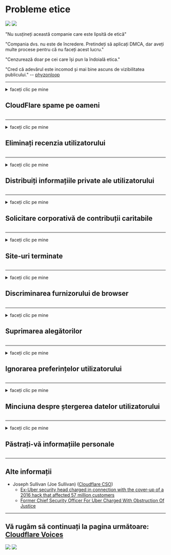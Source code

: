 # Probleme etice

![](https://codeberg.org/crimeflare/cloudflare-tor/media/branch/master/image/itsreallythatbad.jpg)
![](https://codeberg.org/crimeflare/cloudflare-tor/media/branch/master/image/telegram/c81238387627b4bfd3dcd60f56d41626.jpg)

"Nu susțineți această companie care este lipsită de etică"

"Compania dvs. nu este de încredere. Pretindeți să aplicați DMCA, dar aveți multe procese pentru că nu faceți acest lucru."

"Cenzurează doar pe cei care își pun la îndoială etica."

"Cred că adevărul este incomod și mai bine ascuns de vizibilitatea publicului."  -- [phyzonloop](https://twitter.com/phyzonloop)


---


<details>
<summary>faceți clic pe mine

## CloudFlare spame pe oameni
</summary>


Cloudflare trimite e-mailuri spam către utilizatori care nu sunt Cloudflare.

- Trimiteți e-mailuri numai abonaților care au înscris
- Când utilizatorul spune „opriți”, opriți trimiterea de e-mailuri

Este atat de simplu. Dar Cloudflare nu-i pasă.
Cloudflare a spus că folosirea serviciului lor poate opri toți spammerii sau atacatorii.
Cum putem opri Cloudflare fără a activa Cloudflare?


| 🖼 | 🖼 |
| --- | --- |
| ![](https://codeberg.org/crimeflare/cloudflare-tor/media/branch/master/image/cfspam01.jpg) | ![](https://codeberg.org/crimeflare/cloudflare-tor/media/branch/master/image/cfspam03.jpg) |
| ![](https://codeberg.org/crimeflare/cloudflare-tor/media/branch/master/image/cfspam02.jpg) | ![](https://codeberg.org/crimeflare/cloudflare-tor/media/branch/master/image/cfspambrittany.jpg)<br>![](https://codeberg.org/crimeflare/cloudflare-tor/media/branch/master/image/cfspamtwtr.jpg) |

</details>

---

<details>
<summary>faceți clic pe mine

## Eliminați recenzia utilizatorului
</summary>


Cloudflare cenzurează recenziile negative.
Dacă postezi text anti-Cloudflare pe Twitter, ai șansa să primești un răspuns de la angajatul Cloudflare cu mesajul „Nu, nu este”.
Dacă postați o recenzie negativă pe orice site de recenzii, ei vor încerca să o cenzureze.


| 🖼 | 🖼 |
| --- | --- |
| ![](https://codeberg.org/crimeflare/cloudflare-tor/media/branch/master/image/cfcenrev_01.jpg)<br>![](https://codeberg.org/crimeflare/cloudflare-tor/media/branch/master/image/cfcenrev_02.jpg) | ![](https://codeberg.org/crimeflare/cloudflare-tor/media/branch/master/image/cfcenrev_03.jpg) |

</details>

---

<details>
<summary>faceți clic pe mine

## Distribuiți informațiile private ale utilizatorului
</summary>


Cloudflare are o problemă masivă de hărțuire.
Cloudflare împărtășește informații personale ale celor care se plâng de site-urile găzduite.
Uneori vă cer să furnizați adevăratul dvs. act de identitate.
Dacă nu vrei să fii hărțuit, agresat, lovit sau ucis, mai bine stai departe de site-urile Cloudflared.


| 🖼 | 🖼 |
| --- | --- |
| ![](https://codeberg.org/crimeflare/cloudflare-tor/media/branch/master/image/cfdox_what.jpg) | ![](https://codeberg.org/crimeflare/cloudflare-tor/media/branch/master/image/cfdox_swat.jpg) |
| ![](https://codeberg.org/crimeflare/cloudflare-tor/media/branch/master/image/cfdox_kill.jpg) | ![](https://codeberg.org/crimeflare/cloudflare-tor/media/branch/master/image/cfdox_threat.jpg) |
| ![](https://codeberg.org/crimeflare/cloudflare-tor/media/branch/master/image/cfdox_dox.jpg) | ![](https://codeberg.org/crimeflare/cloudflare-tor/media/branch/master/image/cfdox_ex1.jpg)<br>![](https://codeberg.org/crimeflare/cloudflare-tor/media/branch/master/image/cfdox_ex2.jpg) |

</details>

---

<details>
<summary>faceți clic pe mine

## Solicitare corporativă de contribuții caritabile
</summary>


CloudFlare solicită contribuții caritabile.
Este destul de îngrozitor faptul că o corporație americană ar cere caritate alături de organizații non-profit care au motive întemeiate.
Dacă vă place să blocați oamenii sau să pierdeți timpul altor persoane, vă recomandăm să comandați niște pizza pentru angajații Cloudflare.


![](https://codeberg.org/crimeflare/cloudflare-tor/media/branch/master/image/cfdonate.jpg)

</details>

---

<details>
<summary>faceți clic pe mine

## Site-uri terminate
</summary>


Ce veți face dacă site-ul dvs. va ceda brusc?
Există rapoarte că Cloudflare șterge configurația utilizatorului sau oprește serviciul fără niciun avertisment, în tăcere.
Vă sugerăm să găsiți un furnizor mai bun.

![](https://codeberg.org/crimeflare/cloudflare-tor/media/branch/master/image/cftmnt.jpg)

</details>

---

<details>
<summary>faceți clic pe mine

## Discriminarea furnizorului de browser
</summary>


CloudFlare oferă tratament preferențial celor care utilizează Firefox, oferind în același timp un tratament ostil utilizatorilor non-Tor-Browser peste Tor.
Utilizatorii Tor care refuză pe bună dreptate să execute javascript non-liber primesc, de asemenea, un tratament ostil.
Această inegalitate de acces este un abuz de neutralitate a rețelei și un abuz de putere.

![](https://codeberg.org/crimeflare/cloudflare-tor/media/branch/master/image/browdifftbcx.gif)

- Stânga: Browser Tor, Dreapta: Chrome. Aceeași adresă IP.

![](https://codeberg.org/crimeflare/cloudflare-tor/media/branch/master/image/browserdiff.jpg)

- Stânga: Javascript Tor Browser dezactivat, Cookie activat
- Dreapta: Chrome Javascript activat, Cookie dezactivat

![](https://codeberg.org/crimeflare/cloudflare-tor/media/branch/master/image/cfsiryoublocked.jpg)

- QuteBrowser (browser minor) fără Tor (Clearnet IP)

![](https://codeberg.org/crimeflare/cloudflare-tor/media/branch/master/image/lynx_cloudflare.gif)

- Lynx


| ***Browser*** | ***Tratament de acces*** |
| --- | --- |
| Tor Browser (Javascript activat) | acces permis |
| Firefox (Javascript activat) | acces degradat |
| Chromium (Javascript activat) | acces degradat |
| Chromium or Firefox (Javascript dezactivat) | acces interzis |
| Chromium or Firefox (Cookie dezactivat) | acces interzis |
| QuteBrowser | acces interzis |
| lynx | acces interzis |
| w3m | acces interzis |
| wget | acces interzis |


De ce nu folosiți butonul audio pentru a rezolva provocarea ușoară?

Da, există un buton audio, dar întotdeauna nu funcționează peste Tor.
Veți primi acest mesaj când faceți clic pe el:

```
Încercați mai târziu
Este posibil ca computerul sau rețeaua dvs. să trimită interogări automate.
Pentru a ne proteja utilizatorii, nu putem procesa solicitarea dvs. chiar acum.
Pentru mai multe detalii vizitați pagina noastră de ajutor
```

</details>

---

<details>
<summary>faceți clic pe mine

## Suprimarea alegătorilor
</summary>


Alegătorii din statele SUA se înregistrează pentru a vota în cele din urmă prin intermediul site-ului web al secretarului de stat din statul de reședință.
Secretarele de stat controlate de republicani se angajează în suprimarea alegătorilor prin reprezentarea site-ului web al secretarului de stat prin Cloudflare.
Tratamentul ostil al Cloudflare față de utilizatorii Tor, poziția sa MITM ca punct centralizat de supraveghere globală și rolul său dăunător, în general, face ca viitorii alegători să fie reticenți să se înregistreze.
Liberalii, în special, tind să îmbrățișeze intimitatea.
Formularele de înregistrare a alegătorilor colectează informații sensibile despre înclinația politică a alegătorului, adresa fizică personală, numărul de securitate socială și data nașterii.
Majoritatea statelor fac publice doar un subset al acelor informații, dar Cloudflare vede toate aceste informații atunci când cineva se înregistrează pentru a vota.

Rețineți că înregistrarea pe hârtie nu ocolește Cloudflare, deoarece lucrătorii personalului secretarului de stat pentru introducerea datelor vor folosi probabil site-ul web Cloudflare pentru a introduce datele.

| 🖼 | 🖼 |
| --- | --- |
| ![](https://codeberg.org/crimeflare/cloudflare-tor/media/branch/master/image/cfvotm_01.jpg) | ![](https://codeberg.org/crimeflare/cloudflare-tor/media/branch/master/image/cfvotm_02.jpg) |

- Change.org este un site celebru pentru adunarea voturilor și acțiunea.
“oamenii de pretutindeni încep campanii, mobilizează susținători și lucrează cu factorii de decizie pentru a genera soluții.”
Din păcate, mulți oameni nu pot vizualiza change.org deloc datorită filtrului agresiv al Cloudflare.
Li se blochează semnarea petiției, excludându-i astfel de la un proces democratic.
Utilizarea altei platforme non-cloudflared, cum ar fi OpenPetition, ajută la remedierea problemei.

| 🖼 | 🖼 |
| --- | --- |
| ![](https://codeberg.org/crimeflare/cloudflare-tor/media/branch/master/image/changeorgasn.jpg) | ![](https://codeberg.org/crimeflare/cloudflare-tor/media/branch/master/image/changeorgtor.jpg) |

- „Proiectul Athenian” al Cloudflare oferă protecție gratuită la nivel de întreprindere pentru site-urile electorale de stat și locale.
Ei au spus că „electorii lor pot accesa informațiile electorale și înregistrarea alegătorilor”, dar aceasta este o minciună, deoarece mulți oameni nu pot naviga deloc pe site.

</details>

---

<details>
<summary>faceți clic pe mine

## Ignorarea preferințelor utilizatorului
</summary>


Dacă renunțați la ceva, vă așteptați să nu primiți niciun e-mail despre asta.
Cloudflare ignoră preferințele utilizatorului și partajează datele cu corporații terțe fără acordul clientului.
Dacă folosești planul lor gratuit, uneori îți trimit un e-mail cerându-ți să cumperi abonament lunar.

![](https://codeberg.org/crimeflare/cloudflare-tor/media/branch/master/image/cfviopl_tp.jpg)

</details>

---

<details>
<summary>faceți clic pe mine

## Minciuna despre ștergerea datelor utilizatorului
</summary>


Conform blogului acestui client ex-cloudflare, Cloudflare minte despre ștergerea conturilor.
În zilele noastre, multe companii vă păstrează datele după ce v-ați închis sau ați eliminat contul.
Majoritatea companiilor bune menționează acest lucru în politica de confidențialitate.
Cloudflare? Nu.

```
2019-08-05 CloudFlare mi-a trimis confirmarea că mi-au eliminat contul.
2019-10-02 Am primit un e-mail de la CloudFlare „pentru că sunt client”
```

Cloudflare nu știa despre cuvântul „elimina”.
Dacă este eliminat cu adevărat, de ce acest fost client a primit un e-mail?
El a menționat, de asemenea, că politica de confidențialitate Cloudflare nu menționează acest lucru.

```
Noua lor politică de confidențialitate nu menționează păstrarea datelor timp de un an.
```

![](https://codeberg.org/crimeflare/cloudflare-tor/media/branch/master/image/cfviopl_notdel.jpg)

Cum poți avea încredere în Cloudflare dacă politica lor de confidențialitate este o MINCIUNĂ?

- [A trecut peste un an de când mi-am anulat contul Cloudflare](https://shkspr.mobi/blog/2020/09/dont-trust-cloudflare-with-your-personal-data/)

</details>

---

<details>
<summary>faceți clic pe mine

## Păstrați-vă informațiile personale
</summary>


Ștergerea contului Cloudflare este dificilă.

```
Trimiteți un bilet de asistență utilizând categoria „Cont”,
și solicitați ștergerea contului în corpul mesajului.
Nu trebuie să aveți domenii sau carduri de credit atașate la contul dvs. înainte de a solicita ștergerea.
```

Veți primi acest e-mail de confirmare.

![](https://codeberg.org/crimeflare/cloudflare-tor/media/branch/master/image/cf_deleteandkeep.jpg)

„Am început să procesăm solicitarea dvs. de ștergere”, dar „Vom continua să stocăm informațiile dvs. personale”.

Poți „avea încredere” în asta?


- Cum să vă anulați contul Cloudflare

1. Conectați-vă la tabloul de bord Cloudflare.
2. Ștergeți toate zonele (domeniile) din tabloul de bord.
3. Faceți clic pe linkul de asistență.
4. Trimite un bilet nou. Spuneți-le că doriți să vă închideți contul.
5. Așteptați câteva zile.
6. Personalul Cloudflare vă va cere confirmarea și motivul pentru care ați decis să părăsiți Cloudflare.
7. Trimiteți din nou un răspuns.
8. Așteptați câteva zile.
9. Veți primi un mesaj: V-am șters contul cu succes


</details>

---

## Alte informații

- Joseph Sullivan (Joe Sullivan) ([Cloudflare CSO](https://twitter.com/eastdakota/status/1296522269313785862))
  - [Ex-Uber security head charged in connection with the cover-up of a 2016 hack that affected 57 million customers](https://www.businessinsider.com/uber-data-hack-security-head-joe-sullivan-charged-cover-up-2020-8)
  - [Former Chief Security Officer For Uber Charged With Obstruction Of Justice](https://www.justice.gov/usao-ndca/pr/former-chief-security-officer-uber-charged-obstruction-justice)


---


## Vă rugăm să continuați la pagina următoare:   [Cloudflare Voices](../PEOPLE.md)

![](https://codeberg.org/crimeflare/cloudflare-tor/media/branch/master/image/freemoldybread.jpg)
![](https://codeberg.org/crimeflare/cloudflare-tor/media/branch/master/image/cfisnotanoption.jpg)
